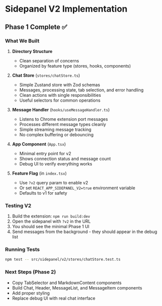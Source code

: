 # Sidepanel V2 Implementation

## Phase 1 Complete ✅

### What We Built

1. **Directory Structure**
   - Clean separation of concerns
   - Organized by feature type (stores, hooks, components)

2. **Chat Store** (`stores/chatStore.ts`)
   - Simple Zustand store with Zod schemas
   - Messages, processing state, tab selection, and error handling
   - Clean actions with single responsibilities
   - Useful selectors for common operations

3. **Message Handler** (`hooks/useMessageHandler.ts`)
   - Listens to Chrome extension port messages
   - Processes different message types cleanly
   - Simple streaming message tracking
   - No complex buffering or debouncing

4. **App Component** (`App.tsx`)
   - Minimal entry point for v2
   - Shows connection status and message count
   - Debug UI to verify everything works

5. **Feature Flag** (in `index.tsx`)
   - Use `?v2` query param to enable v2
   - Or set `REACT_APP_SIDEPANEL_V2=true` environment variable
   - Defaults to v1 for safety

### Testing V2

1. Build the extension: `npm run build:dev`
2. Open the sidepanel with `?v2` in the URL
3. You should see the minimal Phase 1 UI
4. Send messages from the background - they should appear in the debug list

### Running Tests

```bash
npm test -- src/sidepanel/v2/stores/chatStore.test.ts
```

### Next Steps (Phase 2)

- Copy TabSelector and MarkdownContent components
- Build Chat, Header, MessageList, and MessageItem components
- Add proper styling
- Replace debug UI with real chat interface